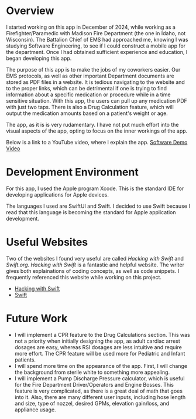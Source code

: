 # Overview

I started working on this app in December of 2024, while working as a Firefighter/Paramedic with Madison Fire Department (the one in Idaho, not Wisconsin). The Battalion Chief of EMS had approached me, knowing I was studying Software Engineering, to see if I could construct a mobile app for the department. Once I had obtained sufficient experience and education, I began developing this app.

The purpose of this app is to make the jobs of my coworkers easier. Our EMS protocols, as well as other important Department documents are stored as PDF files in a website. It is tedious navigating to the website and to the proper links, which can be detrimental if one is trying to find information about a specific medication or procedure while in a time sensitive situation. With this app, the users can pull up any medication PDF with just two taps. There is also a Drug Calculation feature, which will output the medication amounts based on a patient's weight or age.

The app, as it is is very rudamentary. I have not put much effort into the visual aspects of the app, opting to focus on the inner workings of the app.

Below is a link to a YouTube video, where I explain the app.
[Software Demo Video](https://youtu.be/PEZkJzDAs6o)

# Development Environment

For this app, I used the Apple program Xcode. This is the standard IDE for developing applications for Apple devices.

The languages I used are SwiftUI and Swift. I decided to use Swift because I read that this language is becoming the standard for Apple application development.

# Useful Websites

Two of the websites I found very useful are called *Hacking with Swift* and *Swift.org*.
*Hacking with Swift* is a fantastic and helpful website. The writer gives both explainations of coding concepts, as well as code snippets. I frequently referenced this website while working on this project.
* [Hacking with Swift](https://www.hackingwithswift.com/)
* [Swift](http://swift.org)

# Future Work

* I will implement a CPR feature to the Drug Calculations section. This was not a priority when initially designing the app, as adult cardiac arrest dosages are easy, whereas RSI dosages are less intuitive and require more effort. The CPR feature will be used more for Pediatric and Infant patients.
* I will spend more time on the appearance of the app. First, I will change the background from sterile white to something more appealing.
* I will implement a Pump Discharge Pressure calculator, which is useful for the Fire Department Driver/Operators and Engine Bosses. This feature is very complicated, as there is a great deal of math that goes into it. Also, there are many different user inputs, including hose length and size, type of nozzel, desired GPMs, elevation gain/loss, and appliance usage.

